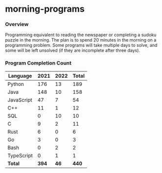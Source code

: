 # morning-programs

### Overview

Programming equivalent to reading the newspaper or completing a sudoku puzzle in the morning.  The plan is to spend 20 
minutes in the morning on a programming problem.  Some programs will take multiple days to solve, and some will be left 
unsolved (if they are incomplete after three days).

### Program Completion Count

| Language     | 2021    | 2022    | Total   |
|--------------|---------|---------|---------|
| Python       | 176     | 13      | 189     |
| Java         | 148     | 10      | 158     |
| JavaScript   | 47      | 7       | 54      |
| C++          | 11      | 1       | 12      |
| SQL          | 0       | 10      | 10      |
| C            | 9       | 2       | 11      |
| Rust         | 6       | 0       | 6       |
| Go           | 3       | 0       | 3       |
| Bash         | 0       | 2       | 2       |
| TypeScript   | 0       | 1       | 1       |
| **Total**    | **394** | **46**  | **440** |
